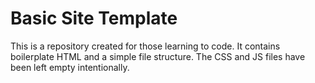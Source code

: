 # Basic Site Template

This is a repository created for those learning to code. It contains
boilerplate HTML and a simple file structure. The CSS and JS files have
been left empty intentionally.
